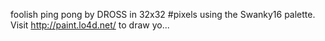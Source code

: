 foolish ping pong by DROSS in 32x32 #pixels using the Swanky16 palette. Visit http://paint.lo4d.net/ to draw yo... 
